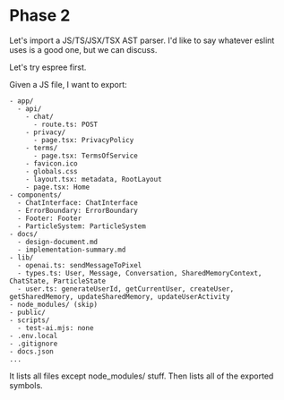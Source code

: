 # Phase 2 

Let's import a JS/TS/JSX/TSX AST parser. I'd like to say whatever eslint uses is a good one, but we can discuss.

Let's try espree first.

Given a JS file, I want to export:
```
- app/
  - api/
    - chat/
      - route.ts: POST
    - privacy/
      - page.tsx: PrivacyPolicy
    - terms/
      - page.tsx: TermsOfService
    - favicon.ico
    - globals.css
    - layout.tsx: metadata, RootLayout
    - page.tsx: Home
- components/
  - ChatInterface: ChatInterface
  - ErrorBoundary: ErrorBoundary
  - Footer: Footer
  - ParticleSystem: ParticleSystem
- docs/
  - design-document.md
  - implementation-summary.md
- lib/
  - openai.ts: sendMessageToPixel
  - types.ts: User, Message, Conversation, SharedMemoryContext, ChatState, ParticleState
  - user.ts: generateUserId, getCurrentUser, createUser, getSharedMemory, updateSharedMemory, updateUserActivity
- node_modules/ (skip)
- public/
- scripts/
  - test-ai.mjs: none
- .env.local
- .gitignore
- docs.json
...
```

It lists all files except node_modules/ stuff.
Then lists all of the exported symbols.